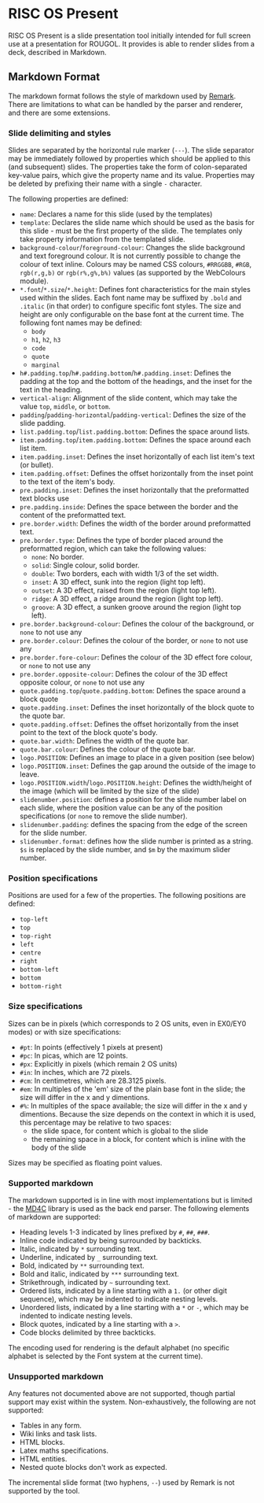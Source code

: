 # RISC OS Present

RISC OS Present is a slide presentation tool initially intended for full screen use at a presentation for ROUGOL. It provides is able to render slides from a deck, described in Markdown.

## Markdown Format

The markdown format follows the style of markdown used by [Remark](https://github.com/gnab/remark). There are limitations to what can be handled by the parser and renderer, and there are some extensions.

### Slide delimiting and styles

Slides are separated by the horizontal rule marker (`---`). The slide separator may be immediately
followed by properties which should be applied to this (and subsequent) slides. The properties take the form of colon-separated key-value pairs, which give the property name and its value. Properties may be deleted by prefixing their name with a single `-` character.

The following properties are defined:

* `name`: Declares a name for this slide (used by the templates)
* `template`: Declares the slide name which should be used as the basis for this slide - must be the first property of the slide. The templates only take property information from the templated slide.
* `background-colour`/`foreground-colour`: Changes the slide background and text foreground colour. It is not currently possible to change the colour of text inline. Colours may be named CSS colours, `#RRGGBB`, `#RGB`, `rgb(r,g,b)` or `rgb(r%,g%,b%)` values (as supported by the WebColours module).
* `*.font`/`*.size`/`*.height`: Defines font characteristics for the main styles used within the slides. Each font name may be suffixed by `.bold` and `.italic` (in that order) to configure specific font styles. The size and height are only configurable on the base font at the current time. The following font names may be defined:
    * `body`
    * `h1`, `h2`, `h3`
    * `code`
    * `quote`
    * `marginal`
* `h#.padding.top`/`h#.padding.bottom`/`h#.padding.inset`: Defines the padding at the top and the bottom of the headings, and the inset for the text in the heading.
* `vertical-align`: Alignment of the slide content, which may take the value `top`, `middle`, or `bottom`.
* `padding`/`padding-horizontal`/`padding-vertical`: Defines the size of the slide padding.
* `list.padding.top`/`list.padding.bottom`: Defines the space around lists.
* `item.padding.top`/`item.padding.bottom`: Defines the space around each list item.
* `item.padding.inset`: Defines the inset horizontally of each list item's text (or bullet).
* `item.padding.offset`: Defines the offset horizontally from the inset point to the text of the item's body.
* `pre.padding.inset`: Defines the inset horizontally that the preformatted text blocks use
* `pre.padding.inside`: Defines the space between the border and the content of the preformatted text.
* `pre.border.width`: Defines the width of the border around preformatted text.
* `pre.border.type`: Defines the type of border placed around the preformatted region, which can take the following values:
    * `none`: No border.
    * `solid`: Single colour, solid border.
    * `double`: Two borders, each with width 1/3 of the set width.
    * `inset`: A 3D effect, sunk into the region (light top left).
    * `outset`: A 3D effect, raised from the region (light top left).
    * `ridge`: A 3D effect, a ridge around the region (light top left).
    * `groove`: A 3D effect, a sunken groove around the region (light top left).
* `pre.border.background-colour`: Defines the colour of the background, or `none` to not use any
* `pre.border.colour`: Defines the colour of the border, or `none` to not use any
* `pre.border.fore-colour`: Defines the colour of the 3D effect fore colour, or `none` to not use any
* `pre.border.opposite-colour`: Defines the colour of the 3D effect opposite colour, or `none` to not use any
* `quote.padding.top`/`quote.padding.bottom`: Defines the space around a block quote
* `quote.padding.inset`: Defines the inset horizontally of the block quote to the quote bar.
* `quote.padding.offset`: Defines the offset horizontally from the inset point to the text of the block quote's body.
* `quote.bar.width`: Defines the width of the quote bar.
* `quote.bar.colour`: Defines the colour of the quote bar.
* `logo.POSITION`: Defines an image to place in a given position (see below)
* `logo.POSITION.inset`: Defines the gap around the outside of the image to leave.
* `logo.POSITION.width`/`logo.POSITION.height`: Defines the width/height of the image (which will be limited by the size of the slide)
* `slidenumber.position`: defines a position for the slide number label on each slide, where the position value can be any of the position specifications (or `none` to remove the slide number).
* `slidenumber.padding`: defines the spacing from the edge of the screen for the slide number.
* `slidenumber.format`: defines how the slide number is printed as a string. `$s` is replaced by the slide number, and `$m` by the maximum slider number.

### Position specifications

Positions are used for a few of the properties. The following positions are defined:

* `top-left`
* `top`
* `top-right`
* `left`
* `centre`
* `right`
* `bottom-left`
* `bottom`
* `bottom-right`

### Size specifications

Sizes can be in pixels (which corresponds to 2 OS units, even in EX0/EY0 modes) or with size specifications:

* `#pt`: In points (effectively 1 pixels at present)
* `#pc`: In picas, which are 12 points.
* `#px`: Explicitly in pixels (which remain 2 OS units)
* `#in`: In inches, which are 72 pixels.
* `#cm`: In centimetres, which are 28.3125 pixels.
* `#em`: In multiples of the 'em' size of the plain base font in the slide; the size will differ in the x and y dimentions.
* `#%`: In multiples of the space available; the size will differ in the x and y dimentions. Because the size depends on the context in which it is used, this percentage may be relative to two spaces:
    * the slide space, for content which is global to the slide
    * the remaining space in a block, for content which is inline with the body of the slide

Sizes may be specified as floating point values.

### Supported markdown

The markdown supported is in line with most implementations but is limited - the [MD4C](https://github.com/mity/md4c) library is used as the back end parser. The following elements of markdown are supported:

* Heading levels 1-3 indicated by lines prefixed by `#`, `##`, `###`.
* Inline code indicated by being surrounded by backticks.
* Italic, indicated by `*` surrounding text.
* Underline, indicated by `_` surrounding text.
* Bold, indicated by `**` surrounding text.
* Bold and italic, indicated by `***` surrounding text.
* Strikethrough, indicated by `~` surrounding text.
* Ordered lists, indicated by a line starting with a `1.` (or other digit sequence), which may be indented to indicate nesting levels.
* Unordered lists, indicated by a line starting with a `*` or `-`, which may be indented to indicate nesting levels.
* Block quotes, indicated by a line starting with a `>`.
* Code blocks delimited by three backticks.

The encoding used for rendering is the default alphabet (no specific alphabet is selected by the Font system at the current time).

### Unsupported markdown

Any features not documented above are not supported, though partial support may exist within the system. Non-exhaustively, the following are not supported:

* Tables in any form.
* Wiki links and task lists.
* HTML blocks.
* Latex maths specifications.
* HTML entities.
* Nested quote blocks don't work as expected.

The incremental slide format (two hyphens, `--`) used by Remark is not supported by the tool.

